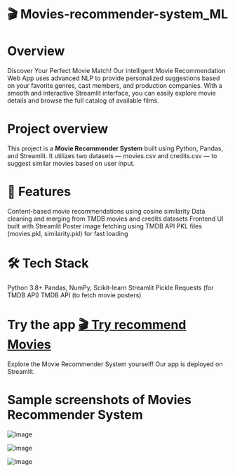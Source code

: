 # 🎬 Movies-recommender-system_ML

# Overview
Discover Your Perfect Movie Match! Our intelligent Movie Recommendation Web App uses advanced NLP to provide personalized suggestions based on your favorite genres, cast members, and production companies. With a smooth and interactive Streamlit interface, you can easily explore movie details and browse the full catalog of available films.

# Project overview
This project is a **Movie Recommender System** built using Python, Pandas, and Streamlit. It utilizes two datasets — movies.csv and credits.csv — to suggest similar movies based on user input.

# 🚀 Features
Content-based movie recommendations using cosine similarity
Data cleaning and merging from TMDB movies and credits datasets
Frontend UI built with Streamlit
Poster image fetching using TMDB API
PKL files (movies.pkl, similarity.pkl) for fast loading

# 🛠️ Tech Stack
Python 3.8+
Pandas, NumPy, Scikit-learn
Streamlit
Pickle
Requests (for TMDB API)
TMDB API (to fetch movie posters)

# Try the app [🎬 Try recommend Movies](https://movies-recommender-system-usingml.streamlit.app/)
Explore the Movie Recommender System yourself! Our app is deployed on Streamlit. 

# Sample screenshots of Movies Recommender System

![Image](https://github.com/user-attachments/assets/38791939-9f4c-4623-b458-98a842173727)

![Image](https://github.com/user-attachments/assets/3d0614b0-7183-408c-9c7b-a61a505eeb0a)

![Image](https://github.com/user-attachments/assets/507d99c9-82d4-4127-b58c-e72420d27d8e)

